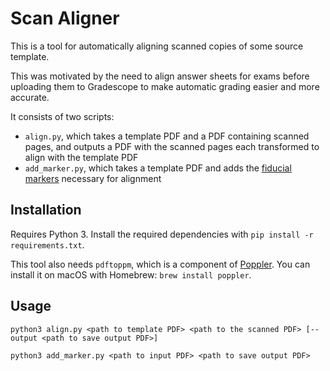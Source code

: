 # Scan Aligner

This is a tool for automatically aligning scanned copies of some source template.

This was motivated by the need to align answer sheets for exams before uploading them to Gradescope to make automatic grading easier and more accurate.

It consists of two scripts:
* `align.py`, which takes a template PDF and a PDF containing scanned pages, and outputs a PDF with the scanned pages each transformed to align with the template PDF
* `add_marker.py`, which takes a template PDF and adds the [fiducial markers](https://en.wikipedia.org/wiki/Fiducial_marker) necessary for alignment


## Installation

Requires Python 3. Install the required dependencies with `pip install -r requirements.txt`.

This tool also needs `pdftoppm`, which is a component of [Poppler](https://en.wikipedia.org/wiki/Poppler_(software)). You can install it on macOS with Homebrew: `brew install poppler`.


## Usage

`python3 align.py <path to template PDF> <path to the scanned PDF> [--output <path to save output PDF>]`

`python3 add_marker.py <path to input PDF> <path to save output PDF>`

